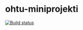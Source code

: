 # ohtu-miniprojekti

[![Build status](https://api.travis-ci.org/Oljenkorsi/ohtu-miniprojekti.svg?branch=master)](https://travis-ci.org/Oljenkorsi/ohtu-miniprojekti)